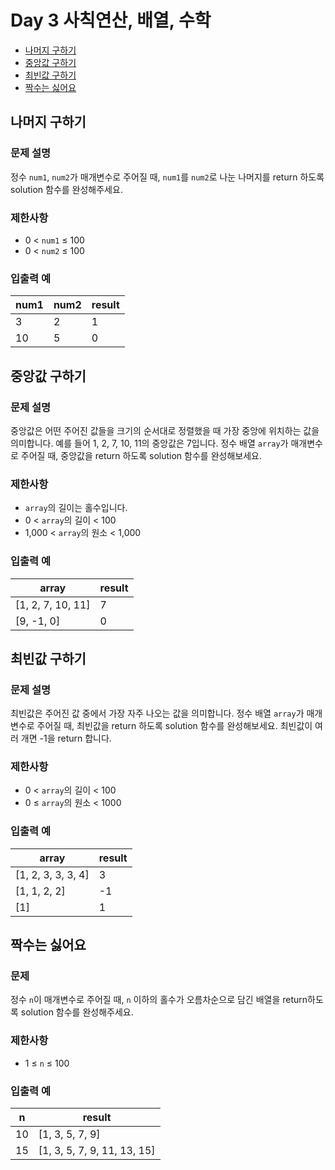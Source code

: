 # Day 3 사칙연산, 배열, 수학

- [나머지 구하기](https://school.programmers.co.kr/learn/courses/30/lessons/120810)
- [중앙값 구하기](https://school.programmers.co.kr/learn/courses/30/lessons/120811)
- [최빈값 구하기](https://school.programmers.co.kr/learn/courses/30/lessons/120812)
- [짝수는 싫어요](https://school.programmers.co.kr/learn/courses/30/lessons/120813)

## 나머지 구하기

### 문제 설명

정수 `num1`, `num2`가 매개변수로 주어질 때, `num1`를 `num2`로 나눈 나머지를 return 하도록 solution 함수를 완성해주세요.

### 제한사항

- 0 < `num1` ≤ 100
- 0 < `num2` ≤ 100

### 입출력 예

| num1 | num2 | result |
| --- | --- | --- |
| 3 | 2 | 1 |
| 10 | 5 | 0 |

## 중앙값 구하기

### 문제 설명

중앙값은 어떤 주어진 값들을 크기의 순서대로 정렬했을 때 가장 중앙에 위치하는 값을 의미합니다. 예를 들어 1, 2, 7, 10, 11의 중앙값은 7입니다. 정수 배열 `array`가 매개변수로 주어질 때, 중앙값을 return 하도록 solution 함수를 완성해보세요.

### 제한사항

- `array`의 길이는 홀수입니다.
- 0 < `array`의 길이 < 100
- 1,000 < `array`의 원소 < 1,000

### 입출력 예

| array | result |
| --- | --- |
| \[1, 2, 7, 10, 11] | 7 |
| \[9, -1, 0] | 0 |

## 최빈값 구하기

### 문제 설명

최빈값은 주어진 값 중에서 가장 자주 나오는 값을 의미합니다. 정수 배열 `array`가 매개변수로 주어질 때, 최빈값을 return 하도록 solution 함수를 완성해보세요. 최빈값이 여러 개면 -1을 return 합니다.

### 제한사항

- 0 < `array`의 길이 < 100
- 0 ≤ `array`의 원소 < 1000

### 입출력 예

| array | result |
| --- | --- |
| \[1, 2, 3, 3, 3, 4] | 3 |
| \[1, 1, 2, 2] | -1 |
| \[1] | 1 |

## 짝수는 싫어요

### 문제 

정수 `n`이 매개변수로 주어질 때, `n` 이하의 홀수가 오름차순으로 담긴 배열을 return하도록 solution 함수를 완성해주세요.

### 제한사항

- 1 ≤ `n` ≤ 100

### 입출력 예

| n | result |
| --- | --- |
| 10 | \[1, 3, 5, 7, 9] |
| 15 | \[1, 3, 5, 7, 9, 11, 13, 15] |
